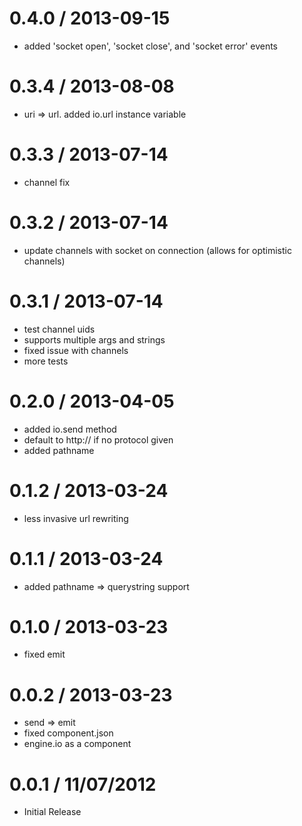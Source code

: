 
0.4.0 / 2013-09-15 
==================

 * added 'socket open', 'socket close', and 'socket error' events

0.3.4 / 2013-08-08
==================

 * uri => url. added io.url instance variable

0.3.3 / 2013-07-14
==================

 * channel fix

0.3.2 / 2013-07-14
==================

 * update channels with socket on connection (allows for optimistic channels)

0.3.1 / 2013-07-14
==================

 * test channel uids
 * supports multiple args and strings
 * fixed issue with channels
 * more tests

0.2.0 / 2013-04-05
==================

  * added io.send method
  * default to http:// if no protocol given
  * added pathname

0.1.2 / 2013-03-24
==================

  * less invasive url rewriting

0.1.1 / 2013-03-24
==================

  * added pathname => querystring support

0.1.0 / 2013-03-23
==================

  * fixed emit

0.0.2 / 2013-03-23
==================

  * send => emit
  * fixed component.json
  * engine.io as a component

0.0.1 / 11/07/2012
==================

* Initial Release
